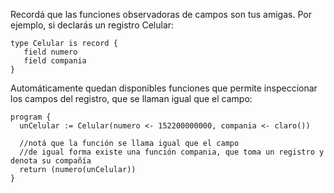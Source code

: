 Recordá que las funciones observadoras de campos son tus amigas. Por ejemplo, si declarás un registro Celular: 

```puppet
type Celular is record {
   field numero
   field compania
}
```

Automáticamente quedan disponibles funciones que permite inspeccionar los campos del registro, que se llaman igual que el campo: 

```puppet
program {
  unCelular := Celular(numero <- 152200000000, compania <- claro())
  
  //notá que la función se llama igual que el campo
  //de igual forma existe una función compania, que toma un registro y denota su compañía
  return (numero(unCelular))
}
```


